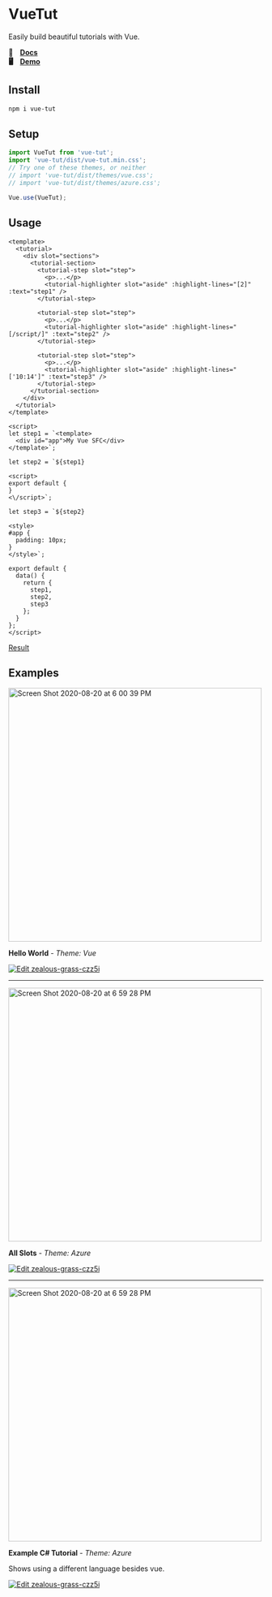 # VueTut

Easily build beautiful tutorials with Vue.

**📒  ⠀[Docs](https://evwt.github.io/vue-tut/)**
<br>
**🖥  ⠀[Demo](https://g4si3.csb.app/)**

## Install

```bash
npm i vue-tut
```

## Setup

```js
import VueTut from 'vue-tut';
import 'vue-tut/dist/vue-tut.min.css';
// Try one of these themes, or neither
// import 'vue-tut/dist/themes/vue.css';
// import 'vue-tut/dist/themes/azure.css';

Vue.use(VueTut);
```

## Usage

```vue
<template>
  <tutorial>
    <div slot="sections">
      <tutorial-section>
        <tutorial-step slot="step">
          <p>...</p>
          <tutorial-highlighter slot="aside" :highlight-lines="[2]" :text="step1" />
        </tutorial-step>

        <tutorial-step slot="step">
          <p>...</p>
          <tutorial-highlighter slot="aside" :highlight-lines="[/script/]" :text="step2" />
        </tutorial-step>

        <tutorial-step slot="step">
          <p>...</p>
          <tutorial-highlighter slot="aside" :highlight-lines="['10:14']" :text="step3" />
        </tutorial-step>
      </tutorial-section>
    </div>
  </tutorial>
</template>

<script>
let step1 = `<template>
  <div id="app">My Vue SFC</div>
</template>`;

let step2 = `${step1}

<script>
export default {
}
<\/script>`;

let step3 = `${step2}

<style>
#app {
  padding: 10px;
}
</style>`;

export default {
  data() {
    return {
      step1,
      step2,
      step3
    };
  }
};
</script>
```

<a href="https://vn192.csb.app/" target="_blank">Result</a>

## Examples

<a href="https://czz5i.csb.app/" target="_blank"><img width="500" alt="Screen Shot 2020-08-20 at 6 00 39 PM" src="https://user-images.githubusercontent.com/611996/90835167-7b409280-e311-11ea-8e2d-5a685f46ad64.png"></a>

**Hello World** - _Theme: Vue_

[![Edit zealous-grass-czz5i](https://codesandbox.io/static/img/play-codesandbox.svg)](https://codesandbox.io/s/zealous-grass-czz5i?fontsize=14&hidenavigation=1&theme=light)

<hr>

<a href="https://g4si3.csb.app/" target="_blank"><img width="500" alt="Screen Shot 2020-08-20 at 6 59 28 PM" src="https://user-images.githubusercontent.com/611996/90837317-4f281000-e317-11ea-9d7a-d2286ece835c.png"></a>

**All Slots** - _Theme: Azure_

[![Edit zealous-grass-czz5i](https://codesandbox.io/static/img/play-codesandbox.svg)](https://codesandbox.io/s/determined-robinson-g4si3?fontsize=14&hidenavigation=1&theme=light)

<hr>

<a href="https://z3e3c.csb.app/" target="_blank"><img width="500" alt="Screen Shot 2020-08-20 at 6 59 28 PM" src="https://user-images.githubusercontent.com/611996/90942041-ac849580-e3d9-11ea-818c-a1d9bc82def1.png"></a>

**Example C# Tutorial** - _Theme: Azure_

Shows using a different language besides vue.

[![Edit zealous-grass-czz5i](https://codesandbox.io/static/img/play-codesandbox.svg)](https://codesandbox.io/s/spring-cdn-z3e3c?fontsize=14&hidenavigation=1&theme=light)


